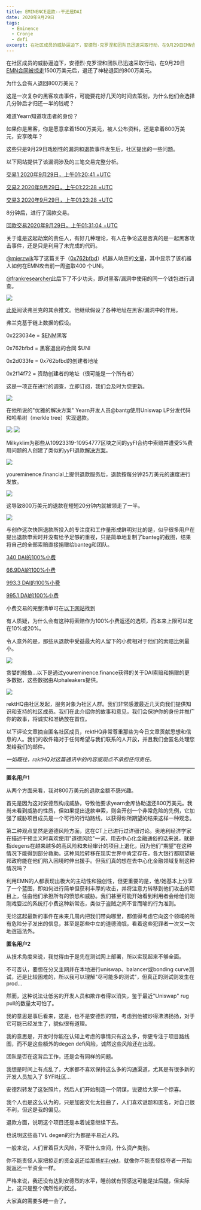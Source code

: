 ```yaml
---
title: EMINENCE退款--干还是DAI
date: 2020年9月29日
tags:
  - Eminence 
  - Cronje 
  - defi
excerpt: 在社区成员的威胁逼迫下，安德烈·克罗涅和团队已迅速采取行动，在9月29日EMN合同被掠走1500万美元后，退还了神秘退回的800万美元。
---
```


在社区成员的威胁逼迫下，安德烈·克罗涅和团队已迅速采取行动，在9月29日[EMN合同被掠走](https://rekt.news/eminence-rekt-in-prod/)1500万美元后，退还了神秘退回的800万美元。

为什么会有人退回800万美元？

这是一次复杂的黑客攻击事件，可能要花好几天的时间去策划，为什么他们会选择几分钟后才归还一半的钱呢？

难道Yearn知道攻击者的身份？

如果你是黑客，你是愿意拿着1500万美元，被人公布资料，还是拿着800万美元，安享晚年？

这些只是9月29日戏剧性的漏洞和退款事件发生后，社区提出的一些问题。

以下网站提供了该漏洞涉及的三笔交易完整分析。

[交易1 2020年9月29日，上午01:20:41 +UTC](https://ethtx.info/0x3503253131644dd9f52802d071de74e456570374d586ddd640159cf6fb9b8ad8)

[交易2 2020年9月29日，上午01:22:28 +UTC](https://ethtx.info/0x045b60411af18114f1986957a41296ba2a97ccff75a9b38af818800ea9da0b2a)

[交易3 2020年9月29日，上午01:23:28 +UTC](https://ethtx.info/0x4f0f495dbcb58b452f268b9149a418524e43b13b55e780673c10b3b755340317)

8分钟后，进行了回款交易。

[回款交易2020年9月29日，上午01:31:04 +UTC](https://ethtx.info/0x7bc97357364222207f1f011b22ad98ba78fcd3c25d3398346caa3928cdf4a4dd)

关于谁是这起劫案的责任人，有好几种理论，有人在争论这是否真的是一起黑客攻击事件，还是只是利用了未完成的代码。

[@mierzwik](https://twitter.com/mierzwik)写了这篇关于（[0x762bfbd](https://etherscan.io/address/0x762bfbd8dc93fac514fd89c027e81621e8597441)）机器人响应的[文章](https://medium.com/@mierzwik/hey-bot-give-me-all-your-money-e1f692594f2e)，其中显示了该机器人如何在EMN攻击前一周盗取400 个UNI。

[@frankresearcher](https://twitter.com/FrankResearcher)此后下了不少功夫，即对黑客/漏洞中使用的同一个钱包进行调查。 

![](https://lh6.googleusercontent.com/qov3BuEa6rc6VT97cxBh7jgvRYxeOMDi8PbS3qgjTyIKLVIZwE5d8yA1TtDPCuXM-7WmFhMAma9hdVdskBbEEZWG3XMl3ntRdiGVKhbnk2aDnlzTBOSpf1Iz0R_hTbj4yFdLxKVz)

[此处](https://twitter.com/FrankResearcher/status/1310885102407254021?s=20)阅读弗兰克的其余推文。他继续假设了各种地址在黑客/漏洞中的作用。

弗兰克基于链上数据的假设。

0x223034e = [$ENM](https://twitter.com/search?q=%24ENM&src=cashtag_click)黑客

0x762bfbd = 黑客退出的合同 $UNI

0x2d033fe = 0x762bfbd的创建者地址

0x2f14f72 = 资助创建者的地址（很可能是一个所有者）

这是一项正在进行的调查，立即订阅，我们会及时为您更新。

![](https://lh5.googleusercontent.com/bElo-Tzz3WEbKufKV60H8JybrfXU_jwZ4m5XmRARI3FsQCE9v57iOqnrOb89woPqABSKOBpGd6oMpwr4okPa42bKsiXrzNYkuoUNwXTN7sM6P9pxmXKpxBma5XIxHC5AzE5wMTnq)
 
在他所说的"优雅的解决方案" Yearn开发人员@bantg使用Uniswap LP分发代码和哈希树（merkle tree）实现退款。   

![](https://lh4.googleusercontent.com/N6RtgR2lbxx_noX8jN7NPq5o3kmScgGaOhpQnBgS6-QPU3l7GnWvEvbGBGybHNOKsMmpgR_gOCAxA4BALyDaHXkub1i89MDIyVjRDN-spFd7TgejtVFygH88VbZnjSPgsOytYUYu)
![](https://lh6.googleusercontent.com/KBuK7SdgDK_F5xS3SDpMwR3mawVkKuG4YhPOS90HjyjY1JewDai5IXxp7dsA3ROWvabWdhr2AI7YX2GeJhlT92bbIFctdRKwk-SjE_O0IXogKOYFLDALNu5DAZQEzww3gNFGzbmX)

Milkyklim为那些从10923319-10954777区块之间的yyFI合约中索赔并遭受5%费用问题的人创建了类似的yyFI退款[解决方案](https://gist.github.com/banteg/b2a3b78cdd59ea346afc56181e7a07cd)。 

![](https://lh4.googleusercontent.com/FiHtOA8Xk-LxkXVD4Cm-eq0ftH7tPFPxNoCmbzX1EXzppq4Hz_Ge9RIgHdD8gzV02dexKQGrljMg46xXl0mJTrocaHofDR2fdgpOYcA2bDxGAxH8fM0NE9rWTajN5duN4i4NG3ro)

youreminence.financial上提供退款服务后，退款按每分钟25万美元的速度进行发放。 

![](https://lh4.googleusercontent.com/Cj0OwsQJkhLnq8Lheqzy6Qa_rLUbG0x4h_xkBLpeLSZPETYI5Tt4TaGlA9_4HACZw-0mSCnW0kYejV0F88Hb6nWlvTTEUTlhx3pMeGczF2nJ9QzwR3pdO5ydhQk_pfT3OG6FheMR)

这导致800万美元的退款在短短20分钟内就被领走了一半。 

![](https://lh3.googleusercontent.com/jSpxxX0Z1wyYeVZlXFy6ToRnqV0kpyzqiaVS-t_UB8GSuYgPCfLkzfAnIwZJWweng1Ymx2l3lVTa3TGKOjGMbPCamGtfvLtSn_hT8fsE1yjeeAHD5tYfvvAnC5kSUSR3IxsFnM9l)

与创作这次快照退款所投入的专注度和工作量形成鲜明对比的是，似乎很多用户在提出退款申索时并没有给予足够的重视，只是简单地复制了banteg的截图，结果将自己的全部索赔直接捐赠给banteg和团队。

[340 DAI的100%小费](https://etherscan.io/tx/0x6a17f1b30b8c5479e6542fb3d6189cf67f34bbc85cba7d669cbf72367bfb724f)

[66.9DAI的100%小费](https://etherscan.io/tx/0xa7ad9985bc7ba00070f5ef18b766e10ca4c0d155cf4ca6ae2e11df9af41b6fc1)

[993.3 DAI的100%小费](https://etherscan.io/tx/0x835b998d086ea0aee96d1e0a3e5b558c62da8d621959f213c10bed6250c9f9c0)

[995.1 DAI的100%小费](https://etherscan.io/tx/0x7c759f66b058eb2dceb8a67a648dd4d0a0857bbfd38f51e8b058d18673f1c616)

小费交易的完整清单可在[以下网站](https://etherscan.io/token/0x6b175474e89094c44da98b954eedeac495271d0f?a=0x7a1057e6e9093da9c1d4c1d049609b6889fc4c67)找到

有人质疑，为什么会有这种将索赔作为100%小费返还的选项，而本来上限可以定在10%或20%。

令人意外的是，那些从退款中受益最大的人留下的小费相对于他们的索赔比例最小。 

![](https://lh5.googleusercontent.com/w3CD80RlDF-F-FnDBUlO5UdU0pEm4X5tgy87FpLXyBGXXQInQ4_9A9op0xp8bTaPrNjtLaAkGDe8G1AhR61qyW-YuGJUXCW_JDyCXM6xsNKh47TGPCimBoez_F1dqVcwc7rr-0Xs)

贪婪的鲸鱼...以下是通过youreminence.finance获得的关于DAI索赔和捐赠的更多数据，这些数据由Alphaleakers提供。 

![](https://lh6.googleusercontent.com/goJyvxqXCAg8kCYnCZj5di0wvRE5I4BtroyTdY3GK88wyX67fJ4rAoWSPkTtXVa_CQ5Lo7Oba2kS0K_t8AHtvgoAkLBzKv8wHk_OIk3T4UOr1ux3SSsYBpjcAOzmoE-0ZRYq6kG4)

rektHQ由社区发起，服务对象为社区人群。我们非常感激最近几天向我们提供知识和支持的社区成员。我们在此介绍你的故事和意见，我们会保护你的身份并推广你的故事，将诚实和准确放在首位。

以下评论文章摘自匿名社区成员，rektHQ非常尊重那些为今日文章贡献思想和信息的人。我们的收件箱对于任何希望与我们联系的人开放，并且我们会匿名处理您发给我们的邮件。

_一如既往，rektHQ对这篇通讯中的内容或观点不承担任何责任。_
________________________________________
**匿名用户1**

从两个方面来看，我对800万美元的退款金额不感兴趣。

首先是因为这对安德烈构成威胁，导致他要求yearn金库协助退还800万美元。我尚未看到威胁的性质，但如果提出退款申索，则会开创一个非常危险的先例，它加强了威胁项目成员是一个可行的行动路线，以获得你所期望的结果这样一种观念。

第二种观点显然是道德风险方面，这在CT上已进行过详细讨论。奥地利经济学家在描述干预主义时喜欢使用"道德风险"一词，用去中心化金融通俗的话来说，就是指degens在越来越多的高风险和未经审计的项目上退化，因为他们"期望"在这种情况下能得到部分救助。这种风险转移在现实世界中肯定存在，各大银行都期望联邦政府能在他们陷入困境时伸出援手。但我们真的想在去中心化金融领域复制这种情况吗？

利用EMN的人都表现出极大的主动性和独创性，但更重要的是，他/她基本上分享了一个蓝图，即如何进行简单但获利丰厚的攻击，并将注意力转移到他们攻击的项目上，任由他们承担所有的愤怒和威胁。我们甚至可能开始看到利用者会给他们刚刚戏耍过的系统打小费这种新常态，类似于盗贼之间不言而喻的行为准则。

无论这起最新的事件在未来几周内把我们带向哪里，都值得考虑它向这个领域的所有危险分子发出的信息，甚至是那些中立的道德流氓，看着这些犯罪者一次又一次地逍遥法外。

**匿名用户2**

从技术角度来说，我觉得由于是先在测试网上部署，所以实现起来不够全面。

不可否认，要想在分叉主网并在本地进行uniswap、balancer或bonding curve测试，还是比较困难的，所以我可以理解"尽可能多的测试"，但真正的测试则发生在prod...

然而，这种说法让低劣的开发人员和欺诈者得以消失，鉴于最近"Uniswap" rug pull的数量太可怕了。

我的意思是事后看来，这是，也不是安德烈的错，考虑到他被炒得沸沸扬扬，对于它可能已经发生了，貌似很有道理。

我的意思是，开发时你能在认知上考虑的事情只有这么多，你更专注于项目路线图，而不是这些额外的degen defi风险，诚然这些风险还在出现。

团队是否在这背后工作，还是会有同样的问题。

我想是时间上有点乱了，大家都不喜欢保持这么多的沟通渠道，尤其是有很多新的开发人员加入了 $YFI社区...

安德烈转发了这张照片，然后人们开始制造一个阴谋，说要给大家一个惊喜。

我个人也是这么认为的，只是加密文化太扭曲了，人们喜欢谜题和匿名，对自己很不利，但这是我的偏见。

退款方面，说明这个项目还是本着诚意继续下去。

也说明这些高TVL degen的行为都是平易近人的。

一般来说，人们冒着巨大风险，不管什么空间，什么资产类别。

你不能责怪人家把掠走的资金返还给那些[#半rekt](https://twitter.com/hashtag/halfrekt?src=hashtag_click)，就像你不能责怪掠夺者一开始就返还一半资金一样。

严格来说，我还没有达到安德烈的水平，睡前就有预感这可能是扯后腿，但实际上，这只是整个偶然性的叙述。

大家真的需要多睡一会了。
